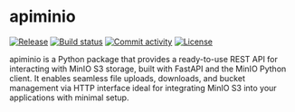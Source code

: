 # apiminio

[![Release](https://img.shields.io/github/v/release/raederan/apiminio)](https://img.shields.io/github/v/release/raederan/apiminio)
[![Build status](https://img.shields.io/github/actions/workflow/status/raederan/apiminio/main.yml?branch=main)](https://github.com/raederan/apiminio/actions/workflows/main.yml?query=branch%3Amain)
[![Commit activity](https://img.shields.io/github/commit-activity/m/raederan/apiminio)](https://img.shields.io/github/commit-activity/m/raederan/apiminio)
[![License](https://img.shields.io/github/license/raederan/apiminio)](https://img.shields.io/github/license/raederan/apiminio)

apiminio is a Python package that provides a ready-to-use REST API for interacting with MinIO S3 storage, built with FastAPI and the MinIO Python client. It enables seamless file uploads, downloads, and bucket management via HTTP interface ideal for integrating MinIO S3 into your applications with minimal setup.
